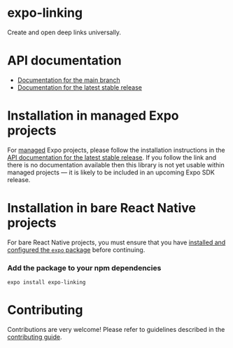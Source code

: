 # expo-linking

Create and open deep links universally.

# API documentation

- [Documentation for the main branch](https://github.com/expo/expo/blob/main/docs/pages/versions/unversioned/sdk/linking.mdx)
- [Documentation for the latest stable release](https://docs.expo.dev/versions/latest/sdk/linking/)

# Installation in managed Expo projects

For [managed](https://docs.expo.dev/archive/managed-vs-bare/) Expo projects, please follow the installation instructions in the [API documentation for the latest stable release](https://docs.expo.dev/versions/latest/sdk/linking/). If you follow the link and there is no documentation available then this library is not yet usable within managed projects &mdash; it is likely to be included in an upcoming Expo SDK release.

# Installation in bare React Native projects

For bare React Native projects, you must ensure that you have [installed and configured the `expo` package](https://docs.expo.dev/bare/installing-expo-modules/) before continuing.

### Add the package to your npm dependencies

```
expo install expo-linking
```

# Contributing

Contributions are very welcome! Please refer to guidelines described in the [contributing guide](https://github.com/expo/expo#contributing).
